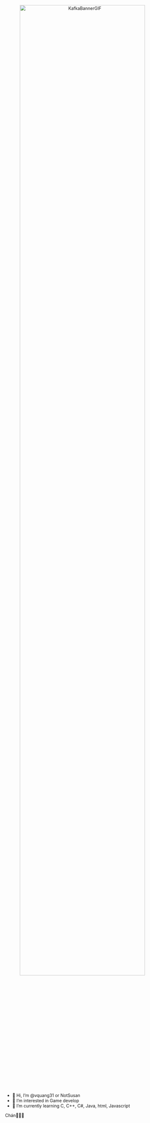 

<div align="center">
  <img src="https://github.com/user-attachments/assets/69ab57b3-a5b9-49e9-93d2-29c056ff4517" alt="KafkaBannerGIF" width="90%">
</div>
<br>

- 👋 Hi, I’m @vquang31 or NotSusan
- 👀 I’m interested in Game develop
- 🌱 I’m currently learning C, C++, C#, Java, html, Javascript
<p> Chán💚💚💚</p>


<!---
vquang31/vquang31 is a ✨ special ✨ repository because its `README.md` (this file) appears on your GitHub profile.
You can click the Preview link to take a look at your changes.
--->
